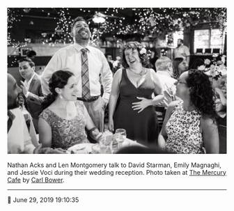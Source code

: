 ![Nathan Acks and Len Montgomery talk to David Starman, Emily Magnaghi, and Jessie Starman Voci](assets/e9b34ef9aa2da316c0c63b36fbad1f89.webp)

Nathan Acks and Len Montgomery talk to David Starman, Emily Magnaghi, and Jessie Voci during their wedding reception. Photo taken at [The Mercury Cafe](http://mercurycafe.com/) by [Carl Bower](http://carlbowerphotos.com/).

- - - -

<span aria-hidden="true">📅</span> June 29, 2019 19:10:35

